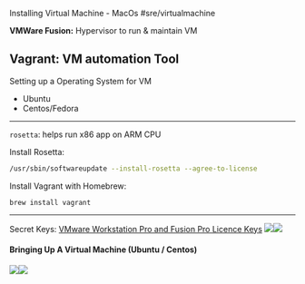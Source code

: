 Installing Virtual Machine - MacOs
#sre/virtualmachine

**VMWare Fusion:** Hypervisor to run & maintain VM

**Vagrant:** VM automation Tool
---
Setting up a Operating System for VM
- Ubuntu
- Centos/Fedora
---
`rosetta`: helps run x86 app on ARM CPU

Install Rosetta:
```bash
/usr/sbin/softwareupdate --install-rosetta --agree-to-license
```

Install Vagrant with Homebrew:
```
brew install vagrant
```
---
Secret Keys: [VMware Workstation Pro and Fusion Pro Licence Keys](https://gist.github.com/ezracb/de0f33ca55e340f43328467e6787b7a9)
![](Installing%20Virtual%20Machine%20-%20MacOs/Screenshot%202025-02-01%20at%208.26.39%E2%80%AFPM.png)![](Installing%20Virtual%20Machine%20-%20MacOs/Screenshot%202025-02-01%20at%208.27.57%E2%80%AFPM.png)

#### Bringing Up A Virtual Machine (Ubuntu / Centos)
![](Installing%20Virtual%20Machine%20-%20MacOs/Screenshot%202025-02-01%20at%208.28.11%E2%80%AFPM.png)![](Installing%20Virtual%20Machine%20-%20MacOs/Screenshot%202025-02-01%20at%208.28.22%E2%80%AFPM.png)

